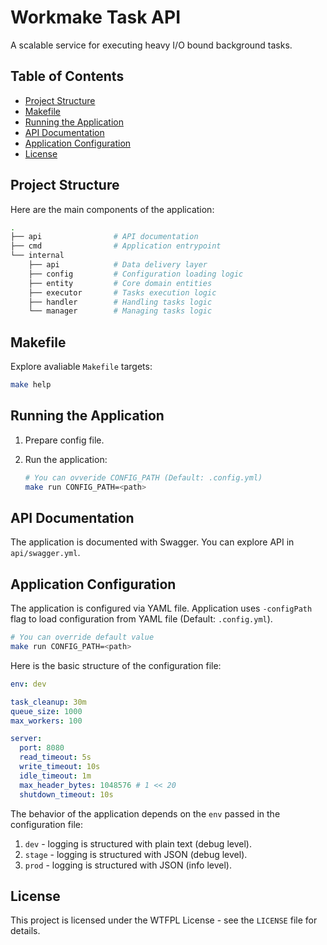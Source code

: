 # Workmake Task API

A scalable service for executing heavy I/O bound background tasks.

## Table of Contents

- [Project Structure](#project-structure)
- [Makefile](#makefile)
- [Running the Application](#running-the-application)
- [API Documentation](#api-documentation)
- [Application Configuration](#application-configuration)
- [License](#license)

## Project Structure

Here are the main components of the application:

```bash
.
├── api                # API documentation
├── cmd                # Application entrypoint
└── internal
    ├── api            # Data delivery layer
    ├── config         # Configuration loading logic
    ├── entity         # Core domain entities
    ├── executor       # Tasks execution logic
    ├── handler        # Handling tasks logic
    └── manager        # Managing tasks logic
```

## Makefile

Explore avaliable `Makefile` targets:

```bash
make help
```

## Running the Application

1. Prepare config file.

2. Run the application:

    ```bash
    # You can ovveride CONFIG_PATH (Default: .config.yml)
    make run CONFIG_PATH=<path>
    ```

## API Documentation

The application is documented with Swagger. You can explore API in `api/swagger.yml`.

## Application Configuration

The application is configured via YAML file. Application uses `-configPath` flag to load configuration from YAML file (Default: `.config.yml`).

```bash
# You can override default value
make run CONFIG_PATH=<path>
```

Here is the basic structure of the configuration file:

```yaml
env: dev

task_cleanup: 30m
queue_size: 1000
max_workers: 100

server:
  port: 8080
  read_timeout: 5s
  write_timeout: 10s
  idle_timeout: 1m
  max_header_bytes: 1048576 # 1 << 20
  shutdown_timeout: 10s
```

The behavior of the application depends on the `env` passed in the configuration file:

1. `dev` - logging is structured with plain text (debug level).
2. `stage` - logging is structured with JSON (debug level).
3. `prod` - logging is structured with JSON (info level).

## License

This project is licensed under the WTFPL License - see the `LICENSE` file for details.
